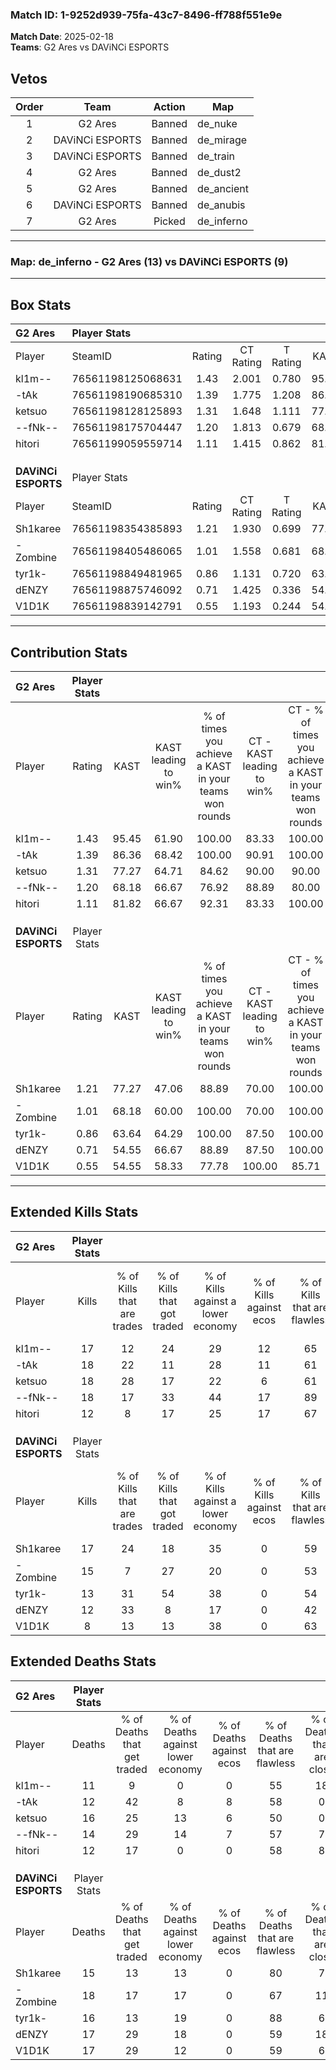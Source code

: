 ### Match ID: 1-9252d939-75fa-43c7-8496-ff788f551e9e  
**Match Date**: 2025-02-18  
**Teams**: G2 Ares vs DAViNCi ESPORTS  

## Vetos  

| Order | Team | Action | Map |
| :---: | :--: | :----: | --- |
| 1 | G2 Ares | Banned | de_nuke |
| 2 | DAViNCi ESPORTS | Banned | de_mirage |
| 3 | DAViNCi ESPORTS | Banned | de_train |
| 4 | G2 Ares | Banned | de_dust2 |
| 5 | G2 Ares | Banned | de_ancient |
| 6 | DAViNCi ESPORTS | Banned | de_anubis |
| 7 | G2 Ares | Picked | de_inferno |

---  

### **Map**: de_inferno - G2 Ares (13) vs DAViNCi ESPORTS (9)  
---  

## Box Stats  

| **G2 Ares**         | Player Stats      |        |           |          |       |      |       |         |        |      |     |
| :- | :- | :-: | :-: | :-: | :-: | :-: | :-: | :-: | :-: | :-: | :-: |
| Player              | SteamID           | Rating | CT Rating | T Rating | KAST  | ADR  | Kills | Assists | Deaths | K/D  | HS% |
| kl1m--              | 76561198125068631 |  1.43  |   2.001   |  0.780   | 95.45 | 74.4 |  17   |    8    |   11   | 1.55 | 29  |
| -tAk                | 76561198190685310 |  1.39  |   1.775   |  1.208   | 86.36 | 79.2 |  18   |    7    |   12   | 1.50 | 61  |
| ketsuo              | 76561198128125893 |  1.31  |   1.648   |  1.111   | 77.27 | 98.6 |  18   |   10    |   16   | 1.13 | 44  |
| --fNk--             | 76561198175704447 |  1.20  |   1.813   |  0.679   | 68.18 | 76.5 |  18   |    6    |   14   | 1.29 | 44  |
| hitori              | 76561199059559714 |  1.11  |   1.415   |  0.862   | 81.82 | 73.1 |  12   |    9    |   12   | 1.00 | 41  |
|                     |                   |        |           |          |       |      |       |         |        |      |     |
|                     |                   |        |           |          |       |      |       |         |        |      |     |
|                     |                   |        |           |          |       |      |       |         |        |      |     |
| **DAViNCi ESPORTS** | Player Stats      |        |           |          |       |      |       |         |        |      |     |
| Player              | SteamID           | Rating | CT Rating | T Rating | KAST  | ADR  | Kills | Assists | Deaths | K/D  | HS% |
| Sh1karee            | 76561198354385893 |  1.21  |   1.930   |  0.699   | 77.27 | 80.6 |  17   |    4    |   15   | 1.13 | 47  |
| -Zombine            | 76561198405486065 |  1.01  |   1.558   |  0.681   | 68.18 | 87.8 |  15   |    3    |   18   | 0.83 | 66  |
| tyr1k-              | 76561198849481965 |  0.86  |   1.131   |  0.720   | 63.64 | 60.3 |  13   |    3    |   16   | 0.81 | 46  |
| dENZY               | 76561198875746092 |  0.71  |   1.425   |  0.336   | 54.55 | 56.5 |  12   |    2    |   17   | 0.71 | 58  |
| V1D1K               | 76561198839142791 |  0.55  |   1.193   |  0.244   | 54.55 | 55.7 |   8   |    3    |   17   | 0.47 | 25  |
---  

## Contribution Stats  

| **G2 Ares**         | Player Stats |       |                      |                                                        |                           |                                                             |                          |                                                            |
| :- | :-: | :-: | :-: | :-: | :-: | :-: | :-: | :-: |
| Player              |    Rating    | KAST  | KAST leading to win% | % of times you achieve a KAST in your teams won rounds | CT - KAST leading to win% | CT - % of times you achieve a KAST in your teams won rounds | T - KAST leading to win% | T - % of times you achieve a KAST in your teams won rounds |
| kl1m--              |     1.43     | 95.45 |        61.90         |                         100.00                         |           83.33           |                           100.00                            |          33.33           |                           100.00                           |
| -tAk                |     1.39     | 86.36 |        68.42         |                         100.00                         |           90.91           |                           100.00                            |          37.50           |                           100.00                           |
| ketsuo              |     1.31     | 77.27 |        64.71         |                         84.62                          |           90.00           |                            90.00                            |          28.57           |                           66.67                            |
| --fNk--             |     1.20     | 68.18 |        66.67         |                         76.92                          |           88.89           |                            80.00                            |          33.33           |                           66.67                            |
| hitori              |     1.11     | 81.82 |        66.67         |                         92.31                          |           83.33           |                           100.00                            |          33.33           |                           66.67                            |
|                     |              |       |                      |                                                        |                           |                                                             |                          |                                                            |
|                     |              |       |                      |                                                        |                           |                                                             |                          |                                                            |
|                     |              |       |                      |                                                        |                           |                                                             |                          |                                                            |
| **DAViNCi ESPORTS** | Player Stats |       |                      |                                                        |                           |                                                             |                          |                                                            |
| Player              |    Rating    | KAST  | KAST leading to win% | % of times you achieve a KAST in your teams won rounds | CT - KAST leading to win% | CT - % of times you achieve a KAST in your teams won rounds | T - KAST leading to win% | T - % of times you achieve a KAST in your teams won rounds |
| Sh1karee            |     1.21     | 77.27 |        47.06         |                         88.89                          |           70.00           |                           100.00                            |          14.29           |                           50.00                            |
| -Zombine            |     1.01     | 68.18 |        60.00         |                         100.00                         |           70.00           |                           100.00                            |          40.00           |                           100.00                           |
| tyr1k-              |     0.86     | 63.64 |        64.29         |                         100.00                         |           87.50           |                           100.00                            |          33.33           |                           100.00                           |
| dENZY               |     0.71     | 54.55 |        66.67         |                         88.89                          |           87.50           |                           100.00                            |          25.00           |                           50.00                            |
| V1D1K               |     0.55     | 54.55 |        58.33         |                         77.78                          |          100.00           |                            85.71                            |          16.67           |                           50.00                            |
---  

## Extended Kills Stats  

| **G2 Ares**         | Player Stats |                            |                            |                                    |                         |                              |                                 |                                       |                    |           |
| :- | :-: | :-: | :-: | :-: | :-: | :-: | :-: | :-: | :-: | :-: |
| Player              |    Kills     | % of Kills that are trades | % of Kills that got traded | % of Kills against a lower economy | % of Kills against ecos | % of Kills that are flawless | % of Kills that are close duels | % of Kills that are assisted by flash | Pistol Round Kills | AWP Kills |
| kl1m--              |      17      |             12             |             24             |                 29                 |           12            |              65              |               12                |                   0                   |         5          |     2     |
| -tAk                |      18      |             22             |             11             |                 28                 |           11            |              61              |                6                |                   6                   |         0          |     0     |
| ketsuo              |      18      |             28             |             17             |                 22                 |            6            |              61              |               11                |                  17                   |         0          |     2     |
| --fNk--             |      18      |             17             |             33             |                 44                 |           17            |              89              |                6                |                   0                   |         0          |     2     |
| hitori              |      12      |             8              |             17             |                 25                 |           17            |              67              |               17                |                   0                   |         0          |     0     |
|                     |              |                            |                            |                                    |                         |                              |                                 |                                       |                    |           |
|                     |              |                            |                            |                                    |                         |                              |                                 |                                       |                    |           |
|                     |              |                            |                            |                                    |                         |                              |                                 |                                       |                    |           |
| **DAViNCi ESPORTS** | Player Stats |                            |                            |                                    |                         |                              |                                 |                                       |                    |           |
| Player              |    Kills     | % of Kills that are trades | % of Kills that got traded | % of Kills against a lower economy | % of Kills against ecos | % of Kills that are flawless | % of Kills that are close duels | % of Kills that are assisted by flash | Pistol Round Kills | AWP Kills |
| Sh1karee            |      17      |             24             |             18             |                 35                 |            0            |              59              |                6                |                   0                   |         6          |     2     |
| -Zombine            |      15      |             7              |             27             |                 20                 |            0            |              53              |                7                |                   0                   |         0          |     2     |
| tyr1k-              |      13      |             31             |             54             |                 38                 |            0            |              54              |                0                |                   0                   |         0          |     2     |
| dENZY               |      12      |             33             |             8              |                 17                 |            0            |              42              |                8                |                   0                   |         0          |     3     |
| V1D1K               |      8       |             13             |             13             |                 38                 |            0            |              63              |               13                |                   0                   |         0          |     1     |
## Extended Deaths Stats  

| **G2 Ares**         | Player Stats |                             |                                   |                          |                               |                            |                           |               |
| :- | :-: | :-: | :-: | :-: | :-: | :-: | :-: | :-: |
| Player              |    Deaths    | % of Deaths that get traded | % of Deaths against lower economy | % of Deaths against ecos | % of Deaths that are flawless | % of Deaths that are close | % of Deaths while blinded | Deaths to AWP |
| kl1m--              |      11      |              9              |                 0                 |            0             |              55               |             18             |             0             |       0       |
| -tAk                |      12      |             42              |                 8                 |            8             |              58               |             0              |             0             |       0       |
| ketsuo              |      16      |             25              |                13                 |            6             |              50               |             0              |             0             |       2       |
| --fNk--             |      14      |             29              |                14                 |            7             |              57               |             7              |             0             |       4       |
| hitori              |      12      |             17              |                 0                 |            0             |              58               |             8              |             0             |       0       |
|                     |              |                             |                                   |                          |                               |                            |                           |               |
|                     |              |                             |                                   |                          |                               |                            |                           |               |
|                     |              |                             |                                   |                          |                               |                            |                           |               |
| **DAViNCi ESPORTS** | Player Stats |                             |                                   |                          |                               |                            |                           |               |
| Player              |    Deaths    | % of Deaths that get traded | % of Deaths against lower economy | % of Deaths against ecos | % of Deaths that are flawless | % of Deaths that are close | % of Deaths while blinded | Deaths to AWP |
| Sh1karee            |      15      |             13              |                13                 |            0             |              80               |             7              |             0             |       1       |
| -Zombine            |      18      |             17              |                17                 |            0             |              67               |             11             |             6             |       2       |
| tyr1k-              |      16      |             13              |                19                 |            0             |              88               |             6              |             6             |       0       |
| dENZY               |      17      |             29              |                18                 |            0             |              59               |             18             |             6             |       1       |
| V1D1K               |      17      |             29              |                12                 |            0             |              59               |             6              |             6             |       1       |
